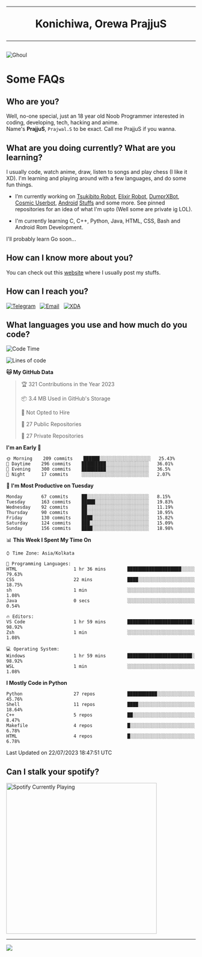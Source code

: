 <h1 align="center"><hr>Konichiwa, Orewa PrajjuS<hr></h1>


<img src="https://telegra.ph/file/6041d22c64479ee5ff802.jpg" alt="Ghoul"/>


<h1>Some FAQs</h1>


<h2>Who are you?</h2>

Well, no-one special, just an 18 year old Noob Programmer interested in coding, developing, tech, hacking and anime.
<br>
Name's <b>PrajjuS</b>, <code>Prajwal.S</code> to be exact. Call me PrajjuS if you wanna.


<h2>What are you doing currently? What are you learning?</h2>

I usually code, watch anime, draw, listen to songs and play chess (I like it XD). I'm learning and playing around with a few languages, and do some fun things.

- I’m currently working on <a href="Https://t.me/PrajjuSAssistantBot">Tsukibito Robot</a>, <a href="https://t.me/projectelixir_bot">Elixir Robot</a>, <a href="https://t.me/DumprXBot">DumprXBot</a>, <a href="https://github.com/SkyLab-Devs/CosmicUserbot">Cosmic Userbot</a>, <a href="https://github.com/Noob-OS">Android</a> <a href="https://github.com/PrajjuS/device_xiaomi_vince">Stuffs</a> and some more. See pinned repositories for an idea of what I'm upto (Well some are private ig LOL).

- I'm currently learning C, C++, Python, Java, HTML, CSS, Bash and Android Rom Development.

I'll probably learn Go soon...


<h2>How can I know more about you?</h2>

You can check out this <a href="https://prajjus.site">website</a> where I usually post my stuffs.


<h2>How can I reach you?</h2>

<a href="https://t.me/PrajjuS"><img src="https://img.shields.io/badge/PrajjuS-2CA5E0?style=flat-square&logo=telegram&logoColor=white" alt="Telegram"/></a>&nbsp;&nbsp;&nbsp;<a href="theprajjus@gmail.com"><img src="https://img.shields.io/badge/theprajjus@gmail.com-D14836?style=flat-square&logo=gmail&logoColor=white" alt="Email"/></a>&nbsp;&nbsp;&nbsp;<a href="https://forum.xda-developers.com/m/prajjus.10388799/"><img src="https://img.shields.io/badge/PrajjuS-F59714?style=flat-square&logo=xda-developers&logoColor=white" alt="XDA"/></a>


<h2>What languages you use and how much do you code?</h2>

<!--START_SECTION:waka-->
![Code Time](http://img.shields.io/badge/Code%20Time-371%20hrs%2042%20mins-blue)

![Lines of code](https://img.shields.io/badge/From%20Hello%20World%20I%27ve%20Written-38%20Thousand%20lines%20of%20code-blue)

**🐱 My GitHub Data** 

> 🏆 321 Contributions in the Year 2023
 > 
> 📦 3.4 MB Used in GitHub's Storage 
 > 
> 🚫 Not Opted to Hire
 > 
> 📜 27 Public Repositories 
 > 
> 🔑 27 Private Repositories  
 > 
**I'm an Early 🐤** 

```text
🌞 Morning    209 commits    ██████░░░░░░░░░░░░░░░░░░░   25.43% 
🌆 Daytime    296 commits    █████████░░░░░░░░░░░░░░░░   36.01% 
🌃 Evening    300 commits    █████████░░░░░░░░░░░░░░░░   36.5% 
🌙 Night      17 commits     ░░░░░░░░░░░░░░░░░░░░░░░░░   2.07%

```
📅 **I'm Most Productive on Tuesday** 

```text
Monday       67 commits     ██░░░░░░░░░░░░░░░░░░░░░░░   8.15% 
Tuesday      163 commits    █████░░░░░░░░░░░░░░░░░░░░   19.83% 
Wednesday    92 commits     ██░░░░░░░░░░░░░░░░░░░░░░░   11.19% 
Thursday     90 commits     ██░░░░░░░░░░░░░░░░░░░░░░░   10.95% 
Friday       130 commits    ████░░░░░░░░░░░░░░░░░░░░░   15.82% 
Saturday     124 commits    ███░░░░░░░░░░░░░░░░░░░░░░   15.09% 
Sunday       156 commits    ████░░░░░░░░░░░░░░░░░░░░░   18.98%

```


📊 **This Week I Spent My Time On** 

```text
⌚︎ Time Zone: Asia/Kolkata

💬 Programming Languages: 
HTML                     1 hr 36 mins        ████████████████████░░░░░   79.63% 
CSS                      22 mins             ████░░░░░░░░░░░░░░░░░░░░░   18.75% 
sh                       1 min               ░░░░░░░░░░░░░░░░░░░░░░░░░   1.08% 
Java                     0 secs              ░░░░░░░░░░░░░░░░░░░░░░░░░   0.54%

🔥 Editors: 
VS Code                  1 hr 59 mins        ████████████████████████░   98.92% 
Zsh                      1 min               ░░░░░░░░░░░░░░░░░░░░░░░░░   1.08%

💻 Operating System: 
Windows                  1 hr 59 mins        ████████████████████████░   98.92% 
WSL                      1 min               ░░░░░░░░░░░░░░░░░░░░░░░░░   1.08%

```

**I Mostly Code in Python** 

```text
Python                   27 repos            ███████████░░░░░░░░░░░░░░   45.76% 
Shell                    11 repos            ████░░░░░░░░░░░░░░░░░░░░░   18.64% 
C++                      5 repos             ██░░░░░░░░░░░░░░░░░░░░░░░   8.47% 
Makefile                 4 repos             █░░░░░░░░░░░░░░░░░░░░░░░░   6.78% 
HTML                     4 repos             █░░░░░░░░░░░░░░░░░░░░░░░░   6.78%

```



 Last Updated on 22/07/2023 18:47:51 UTC
<!--END_SECTION:waka-->


<h2>Can I stalk your spotify?</h2>

<a href="https://open.spotify.com/user/cotgk31v4nhw20gs5adb29jq5"><img src="https://spotify-readme-prajjus.vercel.app/api?theme=dark&rainbow=true" alt="Spotify Currently Playing" width="400px"/></a>


<hr>


<img src="https://komarev.com/ghpvc/?username=prajjus&label=Profile%20Views&color=000000&style=flat">
